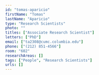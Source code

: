 ```yaml
---
id: "tomas-aparicio"
firstName: "Tomas"
lastName: "Aparicio"
type: "Research Scientists"
photo: ""
titles: ["Associate Research Scientist"]
letters: ["PhD"]
email: ["ta2308@cumc.columbia.edu"]
phone: ["(212) 851-4566"]
room: "602"
researchAreas: []
tags: ["People", "Research Scientists"]
urls: []
---
```

